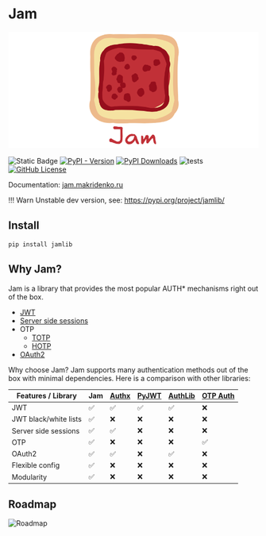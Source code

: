 # Jam

![logo](https://github.com/lyaguxafrog/jam/blob/master/docs/assets/h_logo_n_title.png?raw=true)

![Static Badge](https://img.shields.io/badge/Python-3.9%2B-blue?logo=python&logoColor=white)
[![PyPI - Version](https://img.shields.io/pypi/v/jamlib)](https://pypi.org/project/jamlib/)
[![PyPI Downloads](https://static.pepy.tech/personalized-badge/jamlib?period=total&units=INTERNATIONAL_SYSTEM&left_color=GRAY&right_color=RED&left_text=Downloads)](https://pypi.org/project/jamlib/)
![tests](https://github.com/lyaguxafrog/jam/actions/workflows/run-tests.yml/badge.svg)
[![GitHub License](https://img.shields.io/github/license/lyaguxafrog/jam)](https://github.com/lyaguxafrog/jam/blob/master/LICENSE.md)

Documentation: [jam.makridenko.ru](https://jam.makridenko.ru)

!!! Warn
    Unstable dev version, see: https://pypi.org/project/jamlib/

## Install
```bash
pip install jamlib
```

## Why Jam?
Jam is a library that provides the most popular AUTH* mechanisms right out of the box.

* [JWT](https://jam.makridenko.ru/jwt/instance/)
* [Server side sessions](https://jam.makridenko.ru/sessions/instance/)
* OTP
  * [TOTP](https://jam.makridenko.ru/otp/totp/)
  * [HOTP](https://jam.makridenko.ru/otp/hotp/)
* [OAuth2](https://jam.makridenko.ru/oauth2/instance/)


Why choose Jam? Jam supports many authentication methods out of the box with minimal dependencies.
Here is a comparison with other libraries:

| Features / Library    | **Jam**                                                                                              | [Authx](https://authx.yezz.me/) | [PyJWT](https://pyjwt.readthedocs.io) | [AuthLib](https://docs.authlib.org) | [OTP Auth](https://otp.authlib.org/) |
|-----------------------|------------------------------------------------------------------------------------------------------|--------------------------------|---------------------------------------|-------------------------------------|--------------------------------------|
| JWT                   | ✅                                                                                                    | ✅ | ✅ | ✅ | ❌                                    |
| JWT black/white lists | ✅                                                                                                    | ❌ | ❌ | ❌ | ❌ |
| Server side sessions  | ✅                                                                                                    | ✅ | ❌ | ❌ | ❌                                    |
| OTP                   | ✅                                                                                                    | ❌ | ❌ | ❌ | ✅ |
| OAuth2                | ✅                                                                                                     | ✅ | ❌ | ✅ | ❌ |
| Flexible config       | ✅                                                                                                    | ❌ | ❌ | ❌ | ❌ |
| Modularity            | ✅                                                                                                    | ❌ | ❌ | ❌ | ❌ |

## Roadmap
![Roadmap](https://jam.makridenko.ru/assets/roadmap.png?raw=true)

